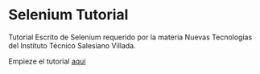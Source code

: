 # Selenium Tutorial

Tutorial Escrito de Selenium requerido por la materia Nuevas Tecnologías del Instituto Técnico Salesiano Villada.

Empieze el tutorial [aqui](Tutorial01.md)
